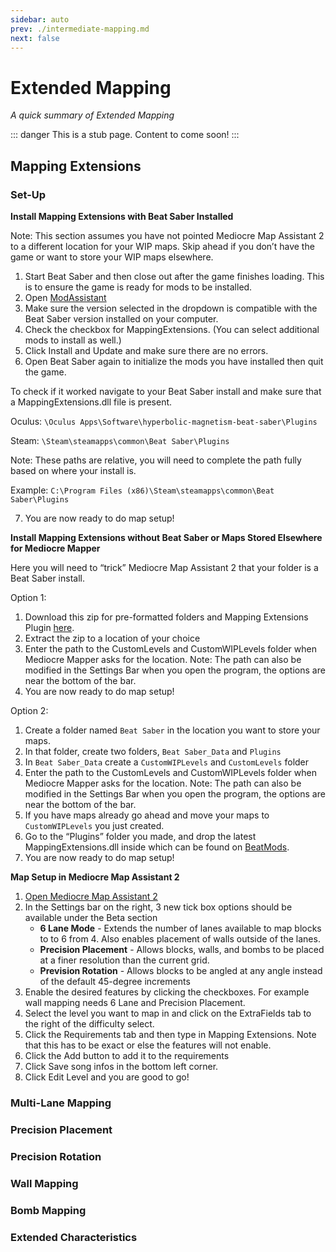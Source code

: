 ```yaml
---
sidebar: auto
prev: ./intermediate-mapping.md
next: false
---
```

# Extended Mapping
_A quick summary of Extended Mapping_

::: danger
This is a stub page. Content to come soon!
:::

## Mapping Extensions

### Set-Up

**Install Mapping Extensions with Beat Saber Installed**

Note: This section assumes you have not pointed Mediocre Map Assistant 2 to a different location for your WIP maps. Skip ahead if you don’t have the game or want to store your WIP maps elsewhere.

1. Start Beat Saber and then close out after the game finishes loading. This is to ensure the game is ready for mods to be installed.
2. Open [ModAssistant](https://github.com/Assistant/ModAssistant/releases/latest)
3. Make sure the version selected in the dropdown is compatible with the Beat Saber version installed on your computer.
4. Check the checkbox for MappingExtensions. (You can select additional mods to install as well.)
5. Click Install and Update and make sure there are no errors.
6. Open Beat Saber again to initialize the mods you have installed then quit the game.

To check if it worked navigate to your Beat Saber install and make sure that a MappingExtensions.dll file is present.

Oculus: `\Oculus Apps\Software\hyperbolic-magnetism-beat-saber\Plugins`

Steam: `\Steam\steamapps\common\Beat Saber\Plugins`

Note: These paths are relative, you will need to complete the path fully based on where your install is. 

Example: `C:\Program Files (x86)\Steam\steamapps\common\Beat Saber\Plugins`

7. You are now ready to do map setup!

**Install Mapping Extensions without Beat Saber or Maps Stored Elsewhere for Mediocre Mapper**

Here you will need to “trick” Mediocre Map Assistant 2 that your folder is a Beat Saber install.

Option 1:
1. Download this zip for pre-formatted folders and Mapping Extensions Plugin [here](https://drive.google.com/file/d/18MVVZu9jGNY7trf8UuA-4DUZmNdMPsDM/view?usp=sharing).
2. Extract the zip to a location of your choice
3. Enter the path to the CustomLevels and CustomWIPLevels folder when Mediocre Mapper asks for the location. Note: The path can also be modified in the Settings Bar when you open the program, the options are near the bottom of the bar.
4. You are now ready to do map setup!

Option 2:
1. Create a folder named `Beat Saber` in the location you want to store your maps.
2. In that folder, create two folders, `Beat Saber_Data` and `Plugins`
3. In `Beat Saber_Data` create a `CustomWIPLevels` and `CustomLevels` folder
4. Enter the path to the CustomLevels and CustomWIPLevels folder when Mediocre Mapper asks for the location. Note: The path can also be modified in the Settings Bar when you open the program, the options are near the bottom of the bar.
5. If you have maps already go ahead and move your maps to `CustomWIPLevels` you just created.
6. Go to the “Plugins” folder you made, and drop the latest MappingExtensions.dll inside which can be found on [BeatMods](https://beatmods.com/).
7. You are now ready to do map setup!

**Map Setup in Mediocre Map Assistant 2**

1. [Open Mediocre Map Assistant 2](https://github.com/Assistant/MediocreMapAssistant2/releases/latest)
2. In the Settings bar on the right, 3 new tick box options should be available under the Beta section
   - **6 Lane Mode** - Extends the number of lanes available to map blocks to to 6 from 4. Also enables placement of walls outside of the lanes.
   - **Precision Placement** - Allows blocks, walls, and bombs to be placed at a finer resolution than the current grid.
   - **Prevision Rotation** - Allows blocks to be angled at any angle instead of the default 45-degree increments
3. Enable the desired features by clicking the checkboxes. For example wall mapping needs 6 Lane and Precision Placement.
4. Select the level you want to map in and click on the ExtraFields tab to the right of the difficulty select.
5. Click the Requirements tab and then type in Mapping Extensions. Note that this has to be exact or else the features will not enable.
6. Click the Add button to add it to the requirements
7. Click Save song infos in the bottom left corner.
8. Click Edit Level and you are good to go!

### Multi-Lane Mapping
### Precision Placement
### Precision Rotation
### Wall Mapping
### Bomb Mapping
### Extended Characteristics
